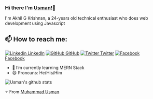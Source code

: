 ### Hi there I'm [Usman!](https://usmanwahyu.site)👋
I'm Akhil G Krishnan, a 24-years old technical enthusiast who does web development using Javascript<br>
## 📫 How to reach me: 
[![Linkedin](https://i.stack.imgur.com/gVE0j.png) LinkedIn](https://www.linkedin.com/in/) [![GitHub](https://i.stack.imgur.com/tskMh.png) GitHub](https://github.com/usmanwahyuhp) [![Twitter](http://i.imgur.com/wWzX9uB.png) Twitter](https://twitter.com/) [![Facebook](http://i.imgur.com/fep1WsG.png) Facebook](https://facebook.com/)
<!--
**** is a ✨ _special_ ✨ repository because its `README.md` (this file) appears on your GitHub profile.


Here are some ideas to get you started:
- 🤔 I’m looking for help with ...
- 💬 Ask me about ...
- 📫 How to reach me: ...
- 😄 Pronouns: ...
- ⚡ Fun fact: ...
-->

<!--- 🔭 I’m currently working on [Facemask Detector](https://github.com/usmanwahyuhp/)-->
- 🌱 I’m currently learning MERN Stack
- 😄 Pronouns: He/His/Him



![Usman's github stats](https://github-readme-stats.vercel.app/api?username=usmanwahyuhp&show_icons=true&theme=dark)

⭐️ From [Muhammad Usman](https://github.com/usmanwahyuhp)

